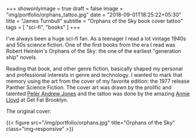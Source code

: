 +++
showonlyimage = true
draft = false
image = "img/portfolio/orphans_tattoo.jpg"
date = "2018-09-01T18:25:22+05:30"
title = "James Turnbull"
subtitle = "Orphans of the Sky book cover tattoo"
tags = [ "sci-fi", "books" ]
+++

I've always been a huge sci-fi fan. As a teenager I read a lot vintage 1940s and 50s science fiction. One of the first books from the era I read was Robert Heinlein's Orphans of the Sky: the one of the earliest "generation ship" novels.

<!--more-->

Reading that book, and other genre fiction, basically shaped my personal and professional interests in genre and technology. I wanted to mark that memory using the art from the cover of my favorite edition: the 1977 release Panther Science Fiction. The cover art was drawn by the prolific and talented [Peter Andrew Jones](https://en.wikipedia.org/wiki/Peter_Andrew_Jones) and the tattoo was done by the amazing [Annie Lloyd](https://getfatbk.com/) at Get Fat Brooklyn.

The original cover:

{{< figure src="/img/portfolio/orphans.jpg" title="Orphans of the Sky" class="img-responsive" >}}
